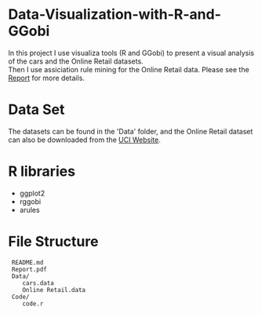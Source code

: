 # Data-Visualization-with-R-and-GGobi
In this project I use visualiza tools (R and GGobi) to present a visual analysis of the cars and the Online Retail datasets.  
Then I use assiciation rule mining for the Online Retail data. Please see the [Report](https://github.com/EllaLiang/Data-Visualization-with-R-and-GGobi/blob/master/Report.pdf) for more details.

# Data Set
The datasets can be found in the 'Data' folder, and the Online Retail dataset can also be downloaded from the [UCI Website](https://archive.ics.uci.edu/ml/datasets/Online+Retail).

# R libraries
- ggplot2
- rggobi
- arules

# File Structure
```
 README.md
 Report.pdf
 Data/
    cars.data
    Online Retail.data
 Code/
    code.r
 ```

